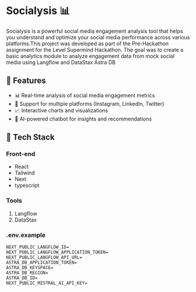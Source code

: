 # Socialysis 📊


Socialysis is a powerful social media engagement analysis tool that helps you understand and optimize your social media performance across various platforms.This project was developed as part of the Pre-Hackathon assignment for the Level Supermind Hackathon. The goal was to create a basic analytics module to analyze engagement data from mock social media using Langflow and DataStax Astra DB



## 🌟 Features

- 📊 Real-time analysis of social media engagement metrics
- 🔄 Support for multiple platforms (Instagram, LinkedIn, Twitter)
- 📈 Interactive charts and visualizations
- 🤖 AI-powered chatbot for insights and recommendations

## 🚀 Tech Stack

### Front-end

- React
- Tailwind
- Next
- typescript

### Tools

1. Langflow
2. DataStax


### .env.example
```NEXT_PUBLIC_FLOW_ID=
NEXT_PUBLIC_LANGFLOW_ID=
NEXT_PUBLIC_LANGFLOW_APPLICATION_TOKEN=
NEXT_PUBLIC_LANGFLOW_API_URL=
ASTRA_DB_APPLICATION_TOKEN=
ASTRA_DB_KEYSPACE=
ASTRA_DB_REGION=
ASTRA_DB_ID=
NEXT_PUBLIC_MISTRAL_AI_API_KEY=
```